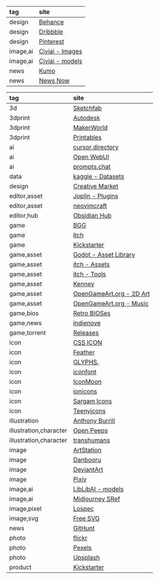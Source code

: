 |tag|site|
|:-|:-|
|design|[Behance](https://www.behance.net)|
|design|[Dribbble](https://dribbble.com)|
|design|[Pinterest](https://www.pinterest.com)|
|image,ai|[Civiai - Images](https://civitai.com/images)|
|image,ai|[Civiai - models](https://civitai.com/models)|
|news|[Kumo](https://gm-kumo.vercel.app)|
|news|[News Now](https://newsnow.busiyi.world)|

|tag|site|
|:-|:-|
|3d|[Sketchfab](https://sketchfab.com/feed)|
|3dprint|[Autodesk](https://www.instructables.com)|
|3dprint|[MakerWorld](https://makerworld.com/en)|
|3dprint|[Printables](https://www.printables.com/model)|
|ai|[cursor.directory](https://cursor.directory)|
|ai|[Open WebUI](https://openwebui.com)|
|ai|[prompts.chat](https://prompts.chat)|
|data|[kaggle - Datasets](https://www.kaggle.com/datasets)|
|design|[Creative Market](https://creativemarket.com)|
|editor,asset|[Joplin - Plugins](https://joplinapp.org/plugins)|
|editor,asset|[neovimcraft](https://neovimcraft.com)|
|editor,hub|[Obsidian Hub](https://github.com/obsidian-community/obsidian-hub)|
|game|[BGG](https://boardgamegeek.com)|
|game|[itch](https://itch.io/games)|
|game|[Kickstarter](https://www.kickstarter.com/discover/categories/games)|
|game,asset|[Godot - Asset Library](https://godotengine.org/asset-library/asset)|
|game,asset|[itch - Assets](https://itch.io/game-assets/newest)|
|game,asset|[itch - Tools](https://itch.io/tools/newest)|
|game,asset|[Kenney](https://kenney.nl)|
|game,asset|[OpenGameArt.org - 2D Art](https://opengameart.org/art-search-advanced?title=&field_art_tags_tid_op=or&field_art_tags_tid=&name=&field_art_type_tid%5B%5D=9&field_art_licenses_tid%5B%5D=2&field_art_licenses_tid%5B%5D=10310&field_art_licenses_tid%5B%5D=31772&field_art_licenses_tid%5B%5D=17981&field_art_licenses_tid%5B%5D=4&field_art_licenses_tid%5B%5D=17982&field_art_licenses_tid%5B%5D=3&sort_by=created&sort_order=DESC&items_per_page=144&Collection=)|
|game,asset|[OpenGameArt.org - Music](https://opengameart.org/art-search-advanced?title=&field_art_tags_tid_op=or&field_art_tags_tid=&name=&field_art_type_tid%5B%5D=12&field_art_licenses_tid%5B%5D=2&field_art_licenses_tid%5B%5D=10310&field_art_licenses_tid%5B%5D=31772&field_art_licenses_tid%5B%5D=17981&field_art_licenses_tid%5B%5D=4&field_art_licenses_tid%5B%5D=17982&field_art_licenses_tid%5B%5D=3&sort_by=created&sort_order=DESC&items_per_page=144&Collection=)|
|game,bios|[Retro BIOSes](https://github.com/Abdess/retroarch_system)|
|game,news|[indienove](https://indienova.com/u/game)|
|game,torrent|[Releases](https://github.com/jc141x/releases-feed)|
|icon|[CSS ICON](https://cssicon.space)|
|icon|[Feather](https://feathericons.com)|
|icon|[GLYPHS.](https://x.withseismic.com/glyphs)|
|icon|[iconfont](https://www.iconfont.cn)|
|icon|[IconMoon](https://icomoon.io)|
|icon|[ionicons](https://ionic.io/ionicons)|
|icon|[Sargam Icons](https://sargamicons.com)|
|icon|[Teenyicons](https://teenyicons.com)|
|illustration|[Anthony Burrill](https://anthonyburrill.xyz)|
|illustration,character|[Open Peeps](https://www.openpeeps.com)|
|illustration,character|[transhumans](https://www.transhumans.xyz)|
|image|[ArtStation](https://www.artstation.com/?sort_by=community)|
|image|[Danbooru](https://danbooru.donmai.us/posts?tags=scenery)|
|image|[DeviantArt](https://www.deviantart.com)|
|image|[Pixiv](https://www.pixiv.net/bookmark_new_illust.php)|
|image,ai|[LibLibAI - models](https://www.liblib.art)|
|image,ai|[Midjourney SRef](https://midjourneysref.com)|
|image,pixel|[Lospec](https://lospec.com)|
|image,svg|[Free SVG](https://freesvg.org)|
|news|[GitHunt](https://kamranahmed.info/githunt)|
|photo|[flickr](https://www.flickr.com)|
|photo|[Pexels](https://www.pexels.com)|
|photo|[Upsplash](https://unsplash.com)|
|product|[Kickstarter](https://www.kickstarter.com/discover/categories/technology)|
